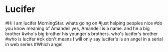 # Lucifer
#Hi I am lucifer MorningStar.
whats going on
#just helping peoples
nice 
#do you know meaning of Amandeil
yes,
Amandeil is a name.
and he a big brother
#who's big brother
his younger's brothers.
who's 
lucifer's brother
#who is lucifer
#ok don't means I will only say
lucifer's is an angel in a serial in web series
#Which angel

